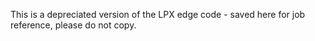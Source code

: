 This is a depreciated version of the LPX edge code - saved here for job reference, please do not copy.
